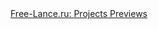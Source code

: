 <a href="javascript:var%20b=document.body;if(b&&!document.xmlVersion){void(z=document.createElement('script'));void(z.src='http://github.com/anjlab/bookmarklets/free-lance-projects-previews-bookmarklet.js');void(b.appendChild(z));}else{}">
Free-Lance.ru: Projects Previews
</a>